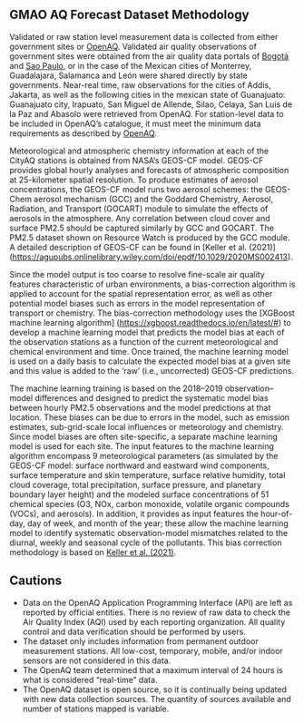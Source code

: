 ## GMAO AQ Forecast Dataset Methodology
Validated or raw station level measurement data is collected from either government sites or [OpenAQ](https://openaq.org/#/).
Validated air quality observations of government sites were obtained from the air quality data portals of [Bogotá](http://rmcab.ambientebogota.gov.co/home/map) and [Sao Paulo](https://servicos.cetesb.sp.gov.br/qa/), or in the case of the Mexican cities of Monterrey, Guadalajara, Salamanca and León were shared directly by state governments. Near-real time, raw observations for the cities of Addis, Jakarta, as well as the following cities in the mexican state of Guanajuato: Guanajuato city, Irapuato, San Miguel de Allende, Silao, Celaya, San Luis de la Paz and Abasolo were retrieved from OpenAQ. For station-level data to be included in OpenAQ’s catalogue, it must meet the minimum data requirements as described by [OpenAQ](https://github.com/openaq/openaq-fetch/blob/master/README.md).  
 
 Meteorological and atmospheric chemistry information at each of the CityAQ stations is obtained from NASA’s GEOS-CF model. GEOS-CF provides global hourly analyses and forecasts of atmospheric composition at 25-kilometer spatial resolution. To produce estimates of aerosol concentrations, the GEOS-CF model runs two aerosol schemes: the GEOS-Chem aerosol mechanism (GCC) and the Goddard Chemistry, Aerosol, Radiation, and Transport (GOCART) module to simulate the effects of aerosols in the atmosphere. Any correlation between cloud cover and surface PM2.5 should be captured similarly by GCC and GOCART. The PM2.5 dataset shown on Resource Watch is produced by the GCC module. A detailed description of GEOS-CF can be found in [Keller et al. (2021)] (https://agupubs.onlinelibrary.wiley.com/doi/epdf/10.1029/2020MS002413). 
 
Since the model output is too coarse to resolve fine-scale air quality features characteristic of urban environments, a bias-correction algorithm is applied to account for the spatial representation error, as well as other potential model biases such as errors in the model representation of transport or chemistry.  The bias-correction methodology uses the [XGBoost machine learning algorithm] (https://xgboost.readthedocs.io/en/latest/#) to develop a machine learning model that predicts the model bias at each of the observation stations as a function of the current meteorological and chemical environment and time. Once trained, the machine learning model is used on a daily basis to calculate the expected model bias at a given site and this value is added to the ‘raw’ (i.e., uncorrected) GEOS-CF predictions.
 
The machine learning training is based on the 2018–2019 observation–model differences and designed to predict the systematic model bias between hourly PM2.5 observations and the model predictions at that location. These biases can be due to errors in the model, such as emission estimates, sub-grid-scale local influences or meteorology and chemistry. Since model biases are often site-specific, a separate machine learning model is used for each site. The input features to the machine learning algorithm encompass 9 meteorological parameters (as simulated by the GEOS-CF model: surface northward and eastward wind components, surface temperature and skin temperature, surface relative humidity, total cloud coverage, total precipitation, surface pressure, and planetary boundary layer height) and the modeled surface concentrations of 51 chemical species (O3, NOx, carbon monoxide, volatile organic compounds (VOCs), and aerosols). In addition, it provides as input features the hour-of-day, day of week, and month of the year; these allow the machine learning model to identify systematic observation-model mismatches related to the diurnal, weekly and seasonal cycle of the pollutants. This bias correction methodology is based on [Keller et al. (2021)](https://acp.copernicus.org/articles/21/3555/2021/).

## Cautions

* Data on the OpenAQ Application Programming Interface (API) are left as reported by official entities. There is no review of raw data to check the Air Quality Index (AQI) used by each reporting organization. All quality control and data verification should be performed by users.
* The dataset only includes information from permanent outdoor measurement stations. All low-cost, temporary, mobile, and/or indoor sensors are not considered in this data.
* The OpenAQ team determined that a maximum interval of 24 hours is what is considered “real-time” data.
* The OpenAQ dataset is open source, so it is continually being updated with new data collection sources. The quantity of sources available and number of stations mapped is variable.  